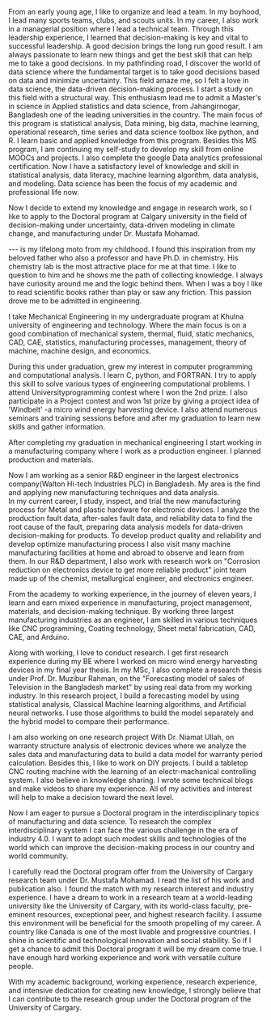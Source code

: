 From an early young age, I like to organize and lead a team. In my boyhood, I lead many sports teams, clubs, and scouts units. In my career, I also work in a managerial position where I lead a technical team. Through this leadership experience, I learned that decision-making is key and vital to successful leadership. A good decision brings the long run good result. I am always passionate to learn new things and get the best skill that can help me to take a good decisions. In my pathfinding road, I discover the world of data science where the fundamental target is to take good decisions based on data and minimize uncertainty. This field amaze me, so I felt a love in data science, the data-driven decision-making process. I start a study on this field with a structural way.
This enthusiasm lead me to admit a Master's in science in Applied statistics and data science, from Jahangirnogar, Bangladesh one of the leading universities in the country. The main focus of this program is statistical analysis, Data mining, big data, machine learning, operational research, time series and data science toolbox like python, and R. I learn basic and applied knowledge from this program. Besides this MS program, I am continuing my self-study to develop my skill from online MOOCs and projects. I also complete the google Data analytics professional certification. Now I have a satisfactory level of knowledge and skill in statistical analysis, data literacy, machine learning algorithm, data analysis, and modeling. Data science has been the focus of my academic and professional life now. 

Now I decide to extend my knowledge and engage in research work, so I like to apply to the Doctoral program at Calgary university in the field of decision-making under uncertainty, data-driven modeling in climate change, and manufacturing under Dr. Mustafa Mohamad.

--- is my lifelong moto from my childhood. I found this inspiration from my beloved father who also a professor and have Ph.D. in chemistry. His chemistry lab is the most attractive place for me at that time. I like to question to him and he shows me the path of collecting knowledge. I always have curiosity around me and the logic behind them. When I was a boy I like to read scientific books rather than play or saw any friction. This passion drove me to be admitted in engineering.

I take Mechanical Engineering in my undergraduate program at Khulna university of engineering and technology. Where the main focus is on a good combination of mechanical system, thermal, fluid, static mechanics, CAD, CAE, statistics, manufacturing processes, management, theory of machine, machine design, and economics. 

During this under graduation, grew my interest in computer programming and computational analysis. I learn C, python, and FORTRAN. 
I try to apply this skill to solve various types of engineering computational problems.  I attend  Universityprogramming contest where I won the 2nd prize. I also participate in a Project contest and won 1st prize by giving a project idea of 'Windbelt' -a micro wind energy harvesting device. I also attend numerous seminars and training sessions before and after my graduation to learn new skills and gather information. 

After completing my graduation in mechanical engineering I start working in a manufacturing company where I work as a production engineer. I planned production and materials. 

Now I am working as a senior R&D engineer in the largest electronics company(Walton Hi-tech Industries PLC) in Bangladesh. My area is the find and applying new manufacturing techniques and data analysis.  
In my current career, I study, inspect, and trial the new manufacturing process for Metal and plastic hardware for electronic devices.  I analyze the production fault data, after-sales fault data, and reliability data to find the root cause of the fault, preparing data analysis models for data-driven decision-making for products. To develop product quality and reliability and develop optimize manufacturing process I also visit many machine manufacturing facilities at home and abroad to observe and learn from them.
In our R&D department, I also work with research work on "Corrosion reduction on electronics device to get more reliable product" joint team made up of the chemist, metallurgical engineer, and electronics engineer. 

From the academy to working experience, in the journey of eleven years, I learn and earn mixed experience in manufacturing, project management, materials, and decision-making technique. By working three largest manufacturing industries as an engineer, I am skilled in various techniques like CNC programming, Coating technology, Sheet metal fabrication, CAD, CAE, and Arduino.

Along with working, I love to conduct research. I get first research experience during my BE where I worked on micro wind energy harvesting devices in my final year thesis. In my MSc, I also complete a research thesis under Prof. Dr. Muzibur Rahman, on the "Forecasting model of sales of Television in the Bangladesh market" by using real data from my working industry. In this research project, I build a forecasting model by using statistical analysis, Classical Machine learning algorithms, and Artificial neural networks. I use those algorithms to build the model separately and the hybrid model to compare their performance. 

I am also working on one research project  With Dr. Niamat Ullah, on warranty structure analysis of electronic devices where we analyze the sales data and manufacturing data to build a data model for warranty period calculation. 
Besides this, I like to work on DIY projects. I build a tabletop CNC routing machine with the learning of an electr-machanical controlling system. I also believe in knowledge sharing. I wrote some technical blogs and make videos to share my experience. 
All of my activities and interest will help to make a decision toward the next level.

Now I am eager to pursue a Doctoral program in the interdisciplinary topics of manufacturing and data science.  To research the complex interdisciplinary system I can face the various challenge in the era of industry 4.0. I want to adopt such modest skills and technologies of the world which can improve the decision-making process in our country and world community.

I carefully read the Doctoral program offer from the University of Cargary research team under Dr. Mustafa Mohamad. I read the list of his work and publication also. I  found the match with my research interest and industry experience. I have a dream to work in a research team at a world-leading university like the University of Cargary, with its world-class faculty, pre-eminent resources, exceptional peer, and highest research facility. I assume this environment will be beneficial for the smooth propelling of my career. 
A country like Canada is one of the most livable and progressive countries. I shine in scientific and technological innovation and social stability. So if I get a chance to admit this Doctoral program it will be my dream come true. I have enough hard working experience and work with versatile culture people. 

With my academic background, working experience, research experience, and intensive dedication for creating new knowledge, I strongly believe that I can contribute to the research group under the Doctoral program of the University of Cargary. 


